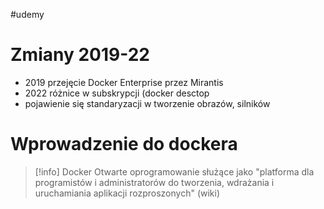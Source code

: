 #udemy 

# Zmiany 2019-22
- 2019 przejęcie Docker Enterprise przez Mirantis
- 2022 różnice w subskrypcji (docker desctop
- pojawienie się standaryzacji w tworzenie obrazów, silników 

# Wprowadzenie do dockera

>[!info] Docker
>Otwarte oprogramowanie służące jako "platforma dla programistów i administratorów do tworzenia, wdrażania i uruchamiania aplikacji rozproszonych" (wiki)








